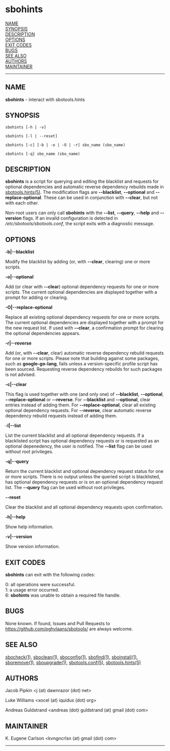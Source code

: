 # sbohints

[NAME](#name)\
[SYNOPSIS](#synopsis)\
[DESCRIPTION](#description)\
[OPTIONS](#options)\
[EXIT CODES](#exit-codes)\
[BUGS](#bugs)\
[SEE ALSO](#see-also)\
[AUTHORS](#authors)\
[MAINTAINER](#maintainer)

------------------------------------------------------------------------

## NAME

**sbohints** - interact with sbotools.hints

## SYNOPSIS

    sbohints [-h | -v]

    sbohints [-l | --reset]

    sbohints [-c] [-b | -o | -O | -r] sbo_name (sbo_name)

    sbohints [-q] sbo_name (sbo_name)

## DESCRIPTION

**sbohints** is a script for querying and editing the blacklist and
requests for optional dependencies and automatic reverse dependency
rebuilds made in [sbotools.hints(5)](sbotools.hints.5.md). The modification flags are
**\--blacklist**, **\--optional** and **\--replace-optional**. These can
be used in conjunction with **\--clear**, but not with each other.

Non-root users can only call **sbohints** with the **\--list**,
**\--query**, **\--help** and **\--version** flags. If an invalid
configuration is detected in */etc/sbotools/sbotools.conf*, the script
exits with a diagnostic message.

## OPTIONS

**-b\|\--blacklist**

Modify the blacklist by adding (or, with **\--clear**, clearing) one or
more scripts.

**-o\|\--optional**

Add (or clear with **\--clear**) optional dependency requests for one or
more scripts. The current optional dependencies are displayed together
with a prompt for adding or clearing.

**-O\|\--replace-optional**

Replace all existing optional dependency requests for one or more
scripts. The current optional dependencies are displayed together with a
prompt for the new request list. If used with **\--clear**, a
confirmation prompt for clearing the optional dependencies appears.

**-r\|\--reverse**

Add (or, with **\--clear**, clear) automatic reverse dependency rebuild
requests for one or more scripts. Please note that building against some
packages, such as **google-go-lang**, fails unless a version-specific
profile script has been sourced. Requesting reverse dependency rebuilds
for such packages is not advised.

**-c\|\--clear**

This flag is used together with one (and only one) of **\--blacklist**,
**\--optional**, **\--replace-optional** or **\--reverse**. For
**\--blacklist** and **\--optional**, clear entries instead of adding
them. For **\--replace-optional**, clear all existing optional
dependency requests. For **\--reverse**, clear automatic reverse
dependency rebuild requests instead of adding them.

**-l\|\--list**

List the current blacklist and all optional dependency requests. If a
blacklisted script has optional dependency requests or is requested as
an optional depenedency, the user is notified. The **\--list** flag can
be used without root privileges.

**-q\|\--query**

Return the current blacklist and optional dependency request status for
one or more scripts. There is no output unless the queried script is
blacklisted, has optional dependency requests or is on an optional
dependency request list. The **\--query** flag can be used without root
privileges.

**\--reset**

Clear the blacklist and all optional dependency requests upon
confirmation.

**-h\|\--help**

Show help information.

**-v\|\--version**

Show version information.

## EXIT CODES

**sbohints** can exit with the following codes:

0: all operations were successful.\
1: a usage error occurred.\
6: **sbohints** was unable to obtain a required file handle.

## BUGS

None known. If found, Issues and Pull Requests to
<https://github.com/pghvlaans/sbotools/> are always welcome.

## SEE ALSO

[sbocheck(1)](sbocheck.1.md), [sboclean(1)](sboclean.1.md), [sboconfig(1)](sboconfig.1.md), [sbofind(1)](sbofind.1.md), [sboinstall(1)](sboinstall.1.md),
[sboremove(1)](sboremove.1.md), [sboupgrade(1)](sboupgrade.1.md), [sbotools.conf(5)](sbotools.conf.5.md), [sbotools.hints(5)](sbotools.hints.5.md)

## AUTHORS

Jacob Pipkin \<j (at) dawnrazor (dot) net\>

Luke Williams \<xocel (at) iquidus (dot) org\>

Andreas Guldstrand \<andreas (dot) guldstrand (at) gmail (dot) com\>

## MAINTAINER

K. Eugene Carlson \<kvngncrlsn (at) gmail (dot) com\>

------------------------------------------------------------------------
